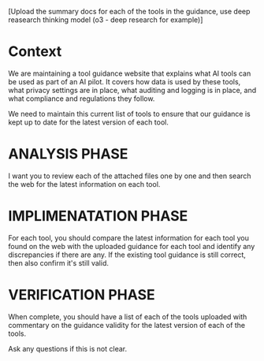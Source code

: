 [Upload the summary docs for each of the tools in the guidance, use deep reasearch thinking model (o3 - deep research for example)]

# Context
We are maintaining a tool guidance website that explains what AI tools can be used as part of an AI pilot. It covers how data is used by these tools, what privacy settings are in place, what auditing and logging is in place, and what compliance and regulations they follow.

We need to maintain this current list of tools to ensure that our guidance is kept up to date for the latest version of each tool.

# ANALYSIS PHASE
I want you to review each of the attached files one by one and then search the web for the latest information on each tool.

# IMPLIMENATATION PHASE
For each tool, you should compare the latest information for each tool you found on the web with the uploaded guidance for each tool and identify any discrepancies if there are any.  If the existing tool guidance is still correct, then also confirm it's still valid.

# VERIFICATION PHASE
When complete, you should have a list of each of the tools uploaded with commentary on the guidance validity for the latest version of each of the tools.

Ask any questions if this is not clear.
